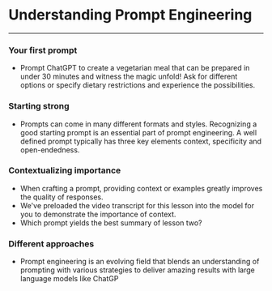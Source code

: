 # Understanding Prompt Engineering
---
### Your first prompt
* Prompt ChatGPT to create a vegetarian meal that can be prepared in under 30 minutes and witness the magic unfold! Ask for different options or specify dietary restrictions and experience the possibilities.


### Starting strong
* Prompts can come in many different formats and styles. Recognizing a good starting prompt is an essential part of prompt engineering. A well defined prompt typically has three key elements context, specificity and open-endedness.


### Contextualizing importance
* When crafting a prompt, providing context or examples greatly improves the quality of responses.
* We've preloaded the video transcript for this lesson into the model for you to demonstrate the importance of context.
* Which prompt yields the best summary of lesson two?


### Different approaches
* Prompt engineering is an evolving field that blends an understanding of prompting with various strategies to deliver amazing results with large language models like ChatGP
